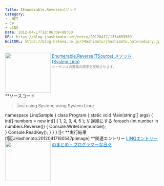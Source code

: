 ```yaml
---
Title: IEnumerable.Reverseメソッド
Category:
- .NET
- C#
- LINQ
Date: 2012-04-17T18:06:09+09:00
URL: https://blog.jhashimoto.net/entry/20120417/1334653569
EditURL: https://blog.hatena.ne.jp/JHashimoto/jhashimoto.hatenadiary.jp/atom/entry/12921228815717256433
---
```


<a href="http://msdn.microsoft.com/ja-jp/library/bb358497.aspx" target="_blank"><img class="alignleft" align="left" border="0" src="http://capture.heartrails.com/150x130/shadow?http://msdn.microsoft.com/ja-jp/library/bb358497.aspx" alt="" width="150" height="130" /></a><a style="color:#0070C5;" href="http://msdn.microsoft.com/ja-jp/library/bb358497.aspx" target="_blank">Enumerable.Reverse(TSource) メソッド (System.Linq)</a><a href="http://b.hatena.ne.jp/entry/http://msdn.microsoft.com/ja-jp/library/bb358497.aspx" target="_blank"><img border="0" src="http://b.hatena.ne.jp/entry/image/http://msdn.microsoft.com/ja-jp/library/bb358497.aspx" alt="" /></a><br><span style="color: #808080;font-size: 80%;">シーケンスの要素の順序を反転させます。</span><br style="clear:both;" />
**ソースコード
>|cs|
using System;
using System.Linq;

namespace LinqSample {
    class Program {
        static void Main(string[] args) {
            int[] numbers = new int[] { 1, 2, 3, 4, 5 };
            // 逆順にする
            foreach (int number in numbers.Reverse()) {
                Console.WriteLine(number);                
            }
            Console.ReadKey();
        }
    }
}
||<
**実行結果
[f:id:JHashimoto:20120417180547p:image]
**関連エントリー
<a href="http://d.hatena.ne.jp/JHashimoto/20120309/1331283458" target="_blank" rel="nofollow"><img class="alignleft" align="left" border="0" src="http://capture.heartrails.com/150x130/shadow?http://d.hatena.ne.jp/JHashimoto/20120309/1331283458" alt="" width="150" height="130" /></a><a style="color:#0070C5;" href="http://d.hatena.ne.jp/JHashimoto/20120309/1331283458" target="_blank" rel="nofollow">LINQエントリーのまとめ - プログラマーな日々</a><a href="http://b.hatena.ne.jp/entry/http://d.hatena.ne.jp/JHashimoto/20120309/1331283458" target="_blank"><img border="0" src="http://b.hatena.ne.jp/entry/image/http://d.hatena.ne.jp/JHashimoto/20120309/1331283458" alt="" /></a><br style="clear:both;" />
